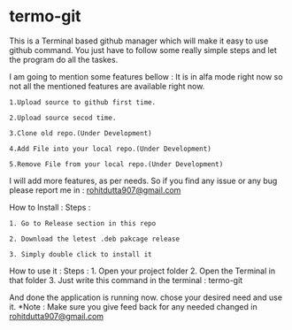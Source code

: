 # termo-git
This is a Terminal based github manager which will make it easy to use github command.
You just have to follow some really simple steps and let the program do all the taskes.

I am going to mention some features bellow :
  It is in alfa mode right now so not all the mentioned features are available right now.

    1.Upload source to github first time.

    2.Upload source secod time.

    3.Clone old repo.(Under Development)

    4.Add File into your local repo.(Under Development)

    5.Remove File from your local repo.(Under Development)


I will add more features, as per needs.
So if you find any issue or any bug please report me in : rohitdutta907@gmail.com

How to Install :
  Steps :
     
    1. Go to Release section in this repo
    
    2. Download the letest .deb pakcage release
    
    3. Simply double click to install it

How to use it :
  Steps :
    1. Open your project folder
    2. Open the Terminal in that folder
    3. Just write this command in the terminal : termo-git

And done the application is running now. chose your desired need and use it.
*Note : Make sure you give feed back for any needed changed in rohitdutta907@gmail.com
